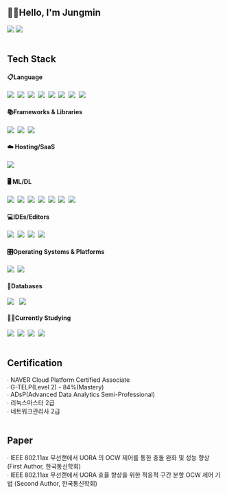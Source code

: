 <h2>🙋‍♂️Hello, I'm Jungmin</h2>
<div>
<a href="https://velog.io/@urban-jungle/posts"><img src="https://img.shields.io/badge/velog-20C997?style=for-the-badge&logo=velog&logoColor=white"/></a>
<a href="mailto:ljmtt2000@gmail.com"><img src="https://img.shields.io/badge/Gmail-EA4335?style=for-the-badge&logo=Gmail&logoColor=white"/></a>
</div>

<br/>
<div>
    <h2>Tech Stack</h2>
    <div>
      <h4>📋Language</h4>
	<img src="https://img.shields.io/badge/C++-00599C?style=for-the-badge&logo=cplusplus&logoColor=white" />&nbsp
	<img src="https://img.shields.io/badge/python-3670A0?style=for-the-badge&logo=python&logoColor=ffdd54" />&nbsp
	<img src="https://img.shields.io/badge/c-%2300599C.svg?style=for-the-badge&logo=c&logoColor=white" />&nbsp
	<img src="https://img.shields.io/badge/Matlab-0076A8?style=for-the-badge&logo=matlab&logoColor=white" />&nbsp
	<img src="https://img.shields.io/badge/javascript-%23323330.svg?style=for-the-badge&logo=javascript&logoColor=%23F7DF1E" />&nbsp
	<img src="https://img.shields.io/badge/html5-E34F26?style=for-the-badge&logo=html5&logoColor=white" />&nbsp
	<img src="https://img.shields.io/badge/css-1572B6?style=for-the-badge&logo=css3&logoColor=white" />&nbsp
	<img src="https://img.shields.io/badge/Verilog-3776AB?style=for-the-badge&logo=&logoColor=white" />&nbsp
      <h4>📚Frameworks & Libraries</h4>
	<img src="https://img.shields.io/badge/flask-000000?style=for-the-badge&logo=flask&logoColor=white" />&nbsp
	<img src="https://img.shields.io/badge/React-61DAFB?style=for-the-badge&logo=React&logoColor=white" />&nbsp
	<img src="https://img.shields.io/badge/opencv-%23white.svg?style=for-the-badge&logo=opencv&logoColor=white" />&nbsp
      <h4>☁️ Hosting/SaaS</h4>
	<img src="https://img.shields.io/badge/AWS-%23FF9900.svg?style=for-the-badge&logo=amazon-aws&logoColor=white" />&nbsp
      <h4>🖥️ ML/DL</h4>
	<img src="https://img.shields.io/badge/Keras-%23D00000.svg?style=for-the-badge&logo=Keras&logoColor=white" />&nbsp
	<img src="https://img.shields.io/badge/Matplotlib-00599C?style=for-the-badge&logo=Matplotlib&logoColor=white" />&nbsp
	<img src="https://img.shields.io/badge/numpy-%23013243.svg?style=for-the-badge&logo=numpy&logoColor=white" />&nbsp
	<img src="https://img.shields.io/badge/pandas-%23150458.svg?style=for-the-badge&logo=pandas&logoColor=white" />&nbsp
	<img src="https://img.shields.io/badge/-PyTorch-E34F26?style=for-the-badge&logo=PyTorch&logoColor=white"/>&nbsp
	<img src="https://img.shields.io/badge/scikit--learn-%23F7931E.svg?style=for-the-badge&logo=scikit-learn&logoColor=white"/>&nbsp
	<img src="https://img.shields.io/badge/TensorFlow-%23FF6F00.svg?style=for-the-badge&logo=TensorFlow&logoColor=white"/>&nbsp
      <h4>💻IDEs/Editors</h4>
	<img src="https://img.shields.io/badge/Visual%20Studio%20Code-0078d7.svg?style=for-the-badge&logo=visual-studio-code&logoColor=white" />&nbsp
  	<img src="https://img.shields.io/badge/jupyter-2C2C32.svg?style=for-the-badge&logo=jupyter&logoColor=F37726" />&nbsp
  	<img src="https://img.shields.io/badge/-codeblocks-41AD48?style=for-the-badge&logo=codeblocks&logoColor=white" />&nbsp
	<img src="https://img.shields.io/badge/Xilinx Vivado-F7DF1E.svg?style=for-the-badge&logo=&logoColor=white" />&nbsp
      <h4>🎛️Operating Systems & Platforms</h4>
	<img src="https://img.shields.io/badge/linux-FCC624?style=for-the-badge&logo=linux&logoColor=black" />&nbsp
	<img src="https://img.shields.io/badge/Ubuntu-E95420?style=for-the-badge&logo=ubuntu&logoColor=white" />&nbsp
      <h4>💾Databases</h4>
	<img src="https://img.shields.io/badge/mysql-4479A1?style=for-the-badge&logo=mysql&logoColor=white"/> &nbsp
	<img src="https://img.shields.io/badge/MongoDB-%234ea94b.svg?style=for-the-badge&logo=mongodb&logoColor=white"/> &nbsp
      <h4>✍🏻Currently Studying</h4>
	<img src="https://img.shields.io/badge/java-%23ED8B00.svg?style=for-the-badge&logo=openjdk&logoColor=white" />&nbsp
	<img src="https://img.shields.io/badge/Spring-6DB33F?style=for-the-badge&logo=Spring&logoColor=white"/>&nbsp
	<img src="https://img.shields.io/badge/Docker-2496ED?style=for-the-badge&logo=docker&logoColor=white" />&nbsp
	<img src="https://img.shields.io/badge/Kubernetes-326CE5?style=for-the-badge&logo=Kubernetes&logoColor=white" />&nbsp
    </div>
</div>
<br/>

<div>
<h2>Certification</h2>
∙ NAVER Cloud Platform Certified Associate <br/>
∙ G-TELP(Level 2) - 84%(Mastery) <br/>
∙ ADsP(Advanced Data Analytics Semi-Professional) <br/>
∙ 리눅스마스터 2급 <br/>
∙ 네트워크관리사 2급 <br/>
</div>
<br/>

<div>
<h2>Paper</h2>
∙ IEEE 802.11ax 무선랜에서 UORA 의 OCW 제어를 통한 충돌 완화 및 성능 향상 (First Author, 한국통신학회)<br/>
∙ IEEE 802.11ax 무선랜에서 UORA 효율 향상을 위한 적응적 구간 분할 OCW 제어 기법 (Second Author, 한국통신학회)<br/>
</div>
